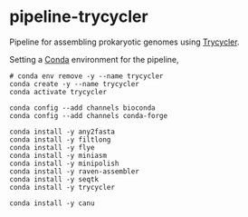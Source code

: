 # pipeline-trycycler

Pipeline for assembling prokaryotic genomes using
[Trycycler](https://github.com/rrwick/Trycycler).

Setting a [Conda](https://conda.io) environment for the pipeline,

```
# conda env remove -y --name trycycler
conda create -y --name trycycler
conda activate trycycler

conda config --add channels bioconda
conda config --add channels conda-forge

conda install -y any2fasta
conda install -y filtlong
conda install -y flye
conda install -y miniasm
conda install -y minipolish
conda install -y raven-assembler
conda install -y seqtk
conda install -y trycycler

conda install -y canu
```

